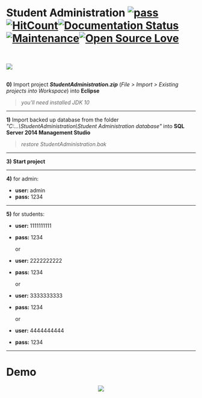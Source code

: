 # Student Administration [![pass](https://travis-ci.org/patrykkrawczyk/TDDAndDesignPatternsExample.svg?branch=master)](https://github.com/ZoranKJava/Project_1_StudentAdministration/blob/master/README.md#demo)[![HitCount](http://hits.dwyl.io/{username}/{project}.svg)](http://hits.dwyl.io/{username}/{project})[![Documentation Status](https://readthedocs.org/projects/ansicolortags/badge/?version=latest)](https://github.com/ZoranKJava/Project_1_StudentAdministration/tree/master/StudentAdministration)[![Maintenance](https://img.shields.io/badge/Maintained%3F-yes-green.svg)](https://github.com/ZoranKJava/Project_1_StudentAdministration/graphs/commit-activity)[![Open Source Love](https://badges.frapsoft.com/os/v3/open-source.png?v=103)](https://www.eclipse.org/photon/)
<br>



<a href="https://github.com/ZoranKJava/Project_1_StudentAdministration/blob/master/README.md#demo"><img src="https://github.com/ZoranKJava/gifs/blob/master/Green%20Button.jpg"></a>
<br>
<br>

<b>0)</b> Import project <b><i>StudentAdministration.zip</i></b> (<i>File > Import > Existing projects into Workspace</i>) into <b>Eclipse</b>

><i>you'll need installed JDK 10</i>

------------------------------------------------------------------------------------------


<b>1)</b> Import backed up database from the folder <i>"C:\...\\StudentAdministration\Student Administration database"</i> 
into <b>SQL Server 2014 Management Studio</b>

><i>restore StudentAdministration.bak</i>
------------------------------------------------------------------------------------------

<b>3)</b> <b>Start project</b>

------------------------------------------------------------------------------------------

<b>4)</b> for admin:

* <b>user:</b> admin
* <b>pass:</b> 1234


------------------------------------------------------------------------------------------
<b>5)</b> for students:

* <b>user:</b> 1111111111
* <b>pass:</b> 1234

     or

* <b>user:</b> 2222222222
* <b>pass:</b> 1234

     or

* <b>user:</b> 3333333333
* <b>pass:</b> 1234

     or

* <b>user:</b> 4444444444
* <b>pass:</b> 1234

------------------------------------------------------------------------------------------
# Demo
<p align = "center">
<img src="https://github.com/ZoranKJava/gifs/blob/master/ezgif.com-video-to-gif.gif" >

